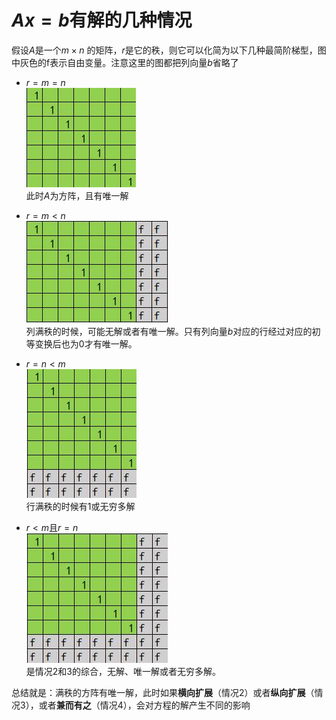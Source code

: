 # $Ax=b$有解的几种情况
假设$A$是一个$m \times n$ 的矩阵，$r$是它的秩，则它可以化简为以下几种最简阶梯型，图中灰色的f表示自由变量。注意这里的图都把列向量$b$省略了

* $r=m=n$  
![full_rank](/imgs/full_rank.jpg)  
此时$A$为方阵，且有唯一解


* $r=m<n$  
![r_full_rank](/imgs/r_full_rank.jpg)  
列满秩的时候，可能无解或者有唯一解。只有列向量$b$对应的行经过对应的初等变换后也为0才有唯一解。

* $r=n<m$  
![c_full_rank](/imgs/c_full_rank.jpg)  
行满秩的时候有1或无穷多解

* $r<m$且$r=n$  
![no_full_rank](/imgs/no_full_rank.jpg)  
是情况2和3的综合，无解、唯一解或者无穷多解。

总结就是：满秩的方阵有唯一解，此时如果**横向扩展**（情况2）或者**纵向扩展**（情况3），或者**兼而有之**（情况4），会对方程的解产生不同的影响
